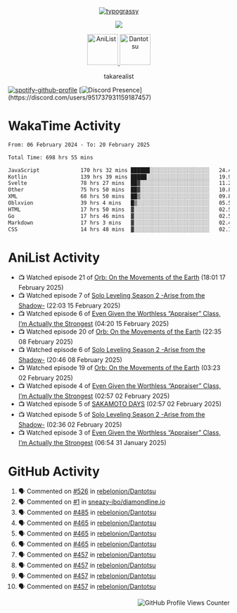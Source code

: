 <div align="center">
<a href="https://github.com/kawarimidoll/typograssy">
    <img alt="typograssy" src="https://typograssy.deno.dev/api?text=%E3%82%B8%E3%83%A7%E3%83%B3%E3%81%A7%E3%81%99%E3%80%82%E3%81%93%E3%82%93%E3%81%AB%E3%81%A1%E3%81%AF%20%20%5E%5E%20sup%20iam%20ibo%20--&&l0=none&l1=82d9d0&l2=027353&l3=038c4c&l4=01402e&bg=none&frame=none&speed=100&comment=">
</a>
</div>
<p align="center">
  <a href="https://skillicons.dev">
    <img src="https://skillicons.dev/icons?i=kotlin,figma,obsidian,androidstudio,vscode,css,html" />
  </a>
</p>

<p align="center">
    <a href="https://anilist.co/user/takarealist112/">
      <img src="https://i.imgur.com/LDvh7Lg.gif" alt="AniList" style="width: 70px; height: auto;">
    </a>
    <a href="https://discord.gg/4HPZ5nAWwM/">
      <img src="https://i.imgur.com/5o3Y9Jb.gif" alt="Dantotsu" style="width: 70px; height: auto;">
    </a>
</p>

<p align="center">
takarealist
</p>

[![spotify-github-profile](https://spotify-github-profile.vercel.app/api/view?uid=216np2gahwfhcjozqmzomew7i&cover_image=true&theme=novatorem&show_offline=true&background_color=121212&interchange=false&bar_color=53b14f&bar_color_cover=true)](https://spotify-github-profile.vercel.app/api/view?uid=216np2gahwfhcjozqmzomew7i&redirect=true)
[![Discord Presence](https://lanyard-profile-readme.vercel.app/api/951737931159187457?theme=dark&bg=Oe1116&animated=false&hideDiscrim=true&borderRadius=30px&idleMessage=currently%20offline...)](https://discord.com/users/951737931159187457)

# WakaTime Activity

<!--START_SECTION:waka-->

```txt
From: 06 February 2024 - To: 20 February 2025

Total Time: 698 hrs 55 mins

JavaScript             170 hrs 32 mins ██████░░░░░░░░░░░░░░░░░░░   24.40 %
Kotlin                 139 hrs 39 mins █████░░░░░░░░░░░░░░░░░░░░   19.98 %
Svelte                 78 hrs 27 mins  ██▓░░░░░░░░░░░░░░░░░░░░░░   11.23 %
Other                  75 hrs 50 mins  ██▓░░░░░░░░░░░░░░░░░░░░░░   10.85 %
XML                    68 hrs 50 mins  ██▒░░░░░░░░░░░░░░░░░░░░░░   09.85 %
Oblxvion               39 hrs 4 mins   █▒░░░░░░░░░░░░░░░░░░░░░░░   05.59 %
HTML                   17 hrs 50 mins  ▓░░░░░░░░░░░░░░░░░░░░░░░░   02.55 %
Go                     17 hrs 46 mins  ▓░░░░░░░░░░░░░░░░░░░░░░░░   02.54 %
Markdown               17 hrs 3 mins   ▓░░░░░░░░░░░░░░░░░░░░░░░░   02.44 %
CSS                    14 hrs 48 mins  ▓░░░░░░░░░░░░░░░░░░░░░░░░   02.12 %
```

<!--END_SECTION:waka-->

# AniList Activity

<!-- ANILIST_ACTIVITY:start -->

-   📺 Watched episode 21 of [Orb: On the Movements of the Earth](https://anilist.co/anime/151514) (18:01 17 February 2025)
-   📺 Watched episode 7 of [Solo Leveling Season 2 -Arise from the Shadow-](https://anilist.co/anime/176496) (22:03 15 February 2025)
-   📺 Watched episode 6 of [Even Given the Worthless “Appraiser” Class, I’m Actually the Strongest](https://anilist.co/anime/178548) (04:20 15 February 2025)
-   📺 Watched episode 20 of [Orb: On the Movements of the Earth](https://anilist.co/anime/151514) (22:35 08 February 2025)
-   📺 Watched episode 6 of [Solo Leveling Season 2 -Arise from the Shadow-](https://anilist.co/anime/176496) (20:46 08 February 2025)
-   📺 Watched episode 19 of [Orb: On the Movements of the Earth](https://anilist.co/anime/151514) (03:23 02 February 2025)
-   📺 Watched episode 4 of [Even Given the Worthless “Appraiser” Class, I’m Actually the Strongest](https://anilist.co/anime/178548) (02:57 02 February 2025)
-   📺 Watched episode 5 of [SAKAMOTO DAYS](https://anilist.co/anime/177709) (02:57 02 February 2025)
-   📺 Watched episode 5 of [Solo Leveling Season 2 -Arise from the Shadow-](https://anilist.co/anime/176496) (02:36 02 February 2025)
-   📺 Watched episode 3 of [Even Given the Worthless “Appraiser” Class, I’m Actually the Strongest](https://anilist.co/anime/178548) (06:54 31 January 2025)

<!-- ANILIST_ACTIVITY:end -->

# GitHub Activity

<!--START_SECTION:activity-->

1. 🗣 Commented on [#526](https://github.com/rebelonion/Dantotsu/pull/526#issuecomment-2481012390) in [rebelonion/Dantotsu](https://github.com/rebelonion/Dantotsu)
2. 🗣 Commented on [#1](https://github.com/sneazy-ibo/diamondline.io/issues/1#issuecomment-2411269955) in [sneazy-ibo/diamondline.io](https://github.com/sneazy-ibo/diamondline.io)
3. 🗣 Commented on [#485](https://github.com/rebelonion/Dantotsu/issues/485#issuecomment-2374839206) in [rebelonion/Dantotsu](https://github.com/rebelonion/Dantotsu)
4. 🗣 Commented on [#465](https://github.com/rebelonion/Dantotsu/issues/465#issuecomment-2257555066) in [rebelonion/Dantotsu](https://github.com/rebelonion/Dantotsu)
5. 🗣 Commented on [#465](https://github.com/rebelonion/Dantotsu/issues/465#issuecomment-2257389149) in [rebelonion/Dantotsu](https://github.com/rebelonion/Dantotsu)
6. 🗣 Commented on [#465](https://github.com/rebelonion/Dantotsu/issues/465#issuecomment-2257388359) in [rebelonion/Dantotsu](https://github.com/rebelonion/Dantotsu)
7. 🗣 Commented on [#457](https://github.com/rebelonion/Dantotsu/issues/457#issuecomment-2256121324) in [rebelonion/Dantotsu](https://github.com/rebelonion/Dantotsu)
8. 🗣 Commented on [#457](https://github.com/rebelonion/Dantotsu/issues/457#issuecomment-2256120426) in [rebelonion/Dantotsu](https://github.com/rebelonion/Dantotsu)
9. 🗣 Commented on [#457](https://github.com/rebelonion/Dantotsu/issues/457#issuecomment-2256119951) in [rebelonion/Dantotsu](https://github.com/rebelonion/Dantotsu)
10. 🗣 Commented on [#457](https://github.com/rebelonion/Dantotsu/issues/457#issuecomment-2256116300) in [rebelonion/Dantotsu](https://github.com/rebelonion/Dantotsu)
<!--END_SECTION:activity-->

<div align="right">
    <img src="https://komarev.com/ghpvc/?username=sneazy-ibo&color=ff6e00&label=Counter&abbreviated=true" alt="GitHub Profile Views Counter">
</div>
